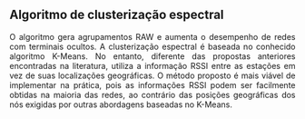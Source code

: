 ## Algoritmo de clusterização espectral

<p align="justify"> O algoritmo gera agrupamentos RAW e aumenta o desempenho de redes com terminais ocultos. A clusterização espectral é baseada no conhecido algoritmo K-Means. No entanto, diferente das propostas anteriores encontradas na literatura, utiliza a informação RSSI entre as estações em vez de suas localizações geográficas. 
O método proposto é mais viável de implementar na prática, pois as informações RSSI podem ser facilmente obtidas na maioria das redes, ao contrário das posições geográficas dos nós exigidas por outras abordagens baseadas no K-Means.
